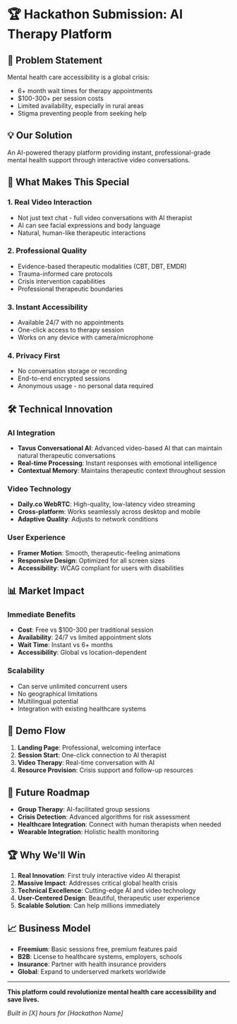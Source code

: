 # 🏆 Hackathon Submission: AI Therapy Platform

## 🎯 Problem Statement
Mental health care accessibility is a global crisis:
- 6+ month wait times for therapy appointments
- $100-300+ per session costs
- Limited availability, especially in rural areas
- Stigma preventing people from seeking help

## 💡 Our Solution
An AI-powered therapy platform providing instant, professional-grade mental health support through interactive video conversations.

## 🚀 What Makes This Special

### 1. **Real Video Interaction**
- Not just text chat - full video conversations with AI therapist
- AI can see facial expressions and body language
- Natural, human-like therapeutic interactions

### 2. **Professional Quality**
- Evidence-based therapeutic modalities (CBT, DBT, EMDR)
- Trauma-informed care protocols
- Crisis intervention capabilities
- Professional therapeutic boundaries

### 3. **Instant Accessibility**
- Available 24/7 with no appointments
- One-click access to therapy session
- Works on any device with camera/microphone

### 4. **Privacy First**
- No conversation storage or recording
- End-to-end encrypted sessions
- Anonymous usage - no personal data required

## 🛠️ Technical Innovation

### AI Integration
- **Tavus Conversational AI**: Advanced video-based AI that can maintain natural therapeutic conversations
- **Real-time Processing**: Instant responses with emotional intelligence
- **Contextual Memory**: Maintains therapeutic context throughout session

### Video Technology
- **Daily.co WebRTC**: High-quality, low-latency video streaming
- **Cross-platform**: Works seamlessly across desktop and mobile
- **Adaptive Quality**: Adjusts to network conditions

### User Experience
- **Framer Motion**: Smooth, therapeutic-feeling animations
- **Responsive Design**: Optimized for all screen sizes
- **Accessibility**: WCAG compliant for users with disabilities

## 📊 Market Impact

### Immediate Benefits
- **Cost**: Free vs $100-300 per traditional session
- **Availability**: 24/7 vs limited appointment slots
- **Wait Time**: Instant vs 6+ months
- **Accessibility**: Global vs location-dependent

### Scalability
- Can serve unlimited concurrent users
- No geographical limitations
- Multilingual potential
- Integration with existing healthcare systems

## 🎨 Demo Flow
1. **Landing Page**: Professional, welcoming interface
2. **Session Start**: One-click connection to AI therapist
3. **Video Therapy**: Real-time conversation with AI
4. **Resource Provision**: Crisis support and follow-up resources

## 🔮 Future Roadmap
- **Group Therapy**: AI-facilitated group sessions
- **Crisis Detection**: Advanced algorithms for risk assessment
- **Healthcare Integration**: Connect with human therapists when needed
- **Wearable Integration**: Holistic health monitoring

## 🏆 Why We'll Win
1. **Real Innovation**: First truly interactive video AI therapist
2. **Massive Impact**: Addresses critical global health crisis
3. **Technical Excellence**: Cutting-edge AI and video technology
4. **User-Centered Design**: Beautiful, therapeutic user experience
5. **Scalable Solution**: Can help millions immediately

## 📈 Business Model
- **Freemium**: Basic sessions free, premium features paid
- **B2B**: License to healthcare systems, employers, schools
- **Insurance**: Partner with health insurance providers
- **Global**: Expand to underserved markets worldwide

---

**This platform could revolutionize mental health care accessibility and save lives.**

*Built in [X] hours for [Hackathon Name]*